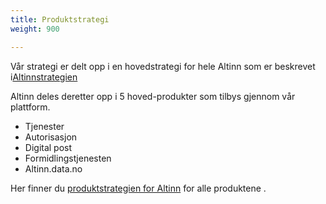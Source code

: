 ```yaml
---
title: Produktstrategi
weight: 900

---
```

Vår strategi er delt opp i en hovedstrategi for hele Altinn som er beskrevet i[Altinnstrategien](https://www.altinndigital.no/contentassets/6a7e4cb8678d44a586694288cb0e1577/revidert-altinn-strategi-2016.pdf)

Altinn deles deretter opp i 5 hoved-produkter som tilbys gjennom vår plattform. 
- Tjenester
- Autorisasjon
- Digital post
- Formidlingstjenesten
- Altinn.data.no
  
Her finner du [produktstrategien for Altinn](https://www.altinndigital.no/contentassets/6a7e4cb8678d44a586694288cb0e1577/altinn-produktstrategi-revisjon1.2.pdf) for alle produktene .

